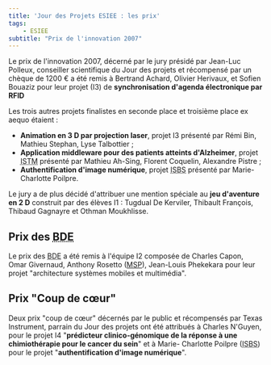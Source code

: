 ```yaml
---
title: 'Jour des Projets ESIEE : les prix'
tags:
    - ESIEE
subtitle: "Prix de l'innovation 2007"
---
```


Le prix de l'innovation 2007, décerné par le jury présidé par Jean-Luc Polleux, conseiller scientifique du Jour des projets et récompensé par un chèque de 1200 € a été remis à Bertrand Achard, Olivier Herivaux, et Sofien Bouaziz pour leur projet (I3) de **synchronisation d'agenda électronique par RFID**

Les trois autres projets finalistes en seconde place et troisième place ex aequo étaient :

- **Animation en 3 D par projection laser**, projet I3 présenté par Rémi Bin, Mathieu Stephan, Lyse Talbottier ;
- **Application middleware pour des patients atteints d'Alzheimer**, projet <abbr title="Institut Supérieur des Technologies et de Management, devenu ESIEE Management">ISTM</abbr> présenté par Mathieu Ah-Sing, Florent Coquelin, Alexandre Pistre ;
- **Authentification d'image numérique**, projet <abbr title="Institut Supérieur des BioSciences">ISBS</abbr> présenté par Marie-Charlotte Poilpre.

Le jury a de plus décidé d'attribuer une mention spéciale au **jeu d'aventure en 2 D** construit par des élèves I1 : Tugdual De Kerviler, Thibault François, Thibaud Gagnayre et Othman Moukhlisse.

## Prix des <abbr title="Bureaux des Élèves">BDE</abbr>

Le prix des <abbr title="Bureaux des Élèves">BDE</abbr> a été remis à l'équipe I2 composée de Charles Capon, Omar Givernaud, Anthony Rosetto ([MSP](https://msdn.microsoft.com/en-us/microsoftstudentpartners.aspx)), Jean-Louis Phekekara pour leur projet "architecture systèmes mobiles et multimédia".

## Prix "Coup de cœur"

Deux prix "coup de cœur" décernés par le public et récompensés par Texas Instrument, parrain du Jour des projets ont été attribués à Charles N'Guyen, pour le projet I4 "**prédicteur clinico-génomique de la réponse à une chimiothérapie pour le cancer du sein**" et à Marie- Charlotte Poilpre (<abbr title="Institut Supérieur des BioSciences">ISBS</abbr>) pour le projet "**authentification d'image numérique**".
